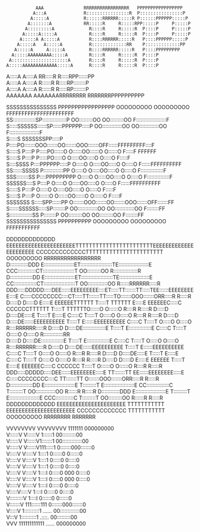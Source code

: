                                                                                                                                                                         
                                                                                                                                                                        
               AAA               RRRRRRRRRRRRRRRRR   PPPPPPPPPPPPPPPPP                                                                                                  
              A:::A              R::::::::::::::::R  P::::::::::::::::P                                                                                                 
             A:::::A             R::::::RRRRRR:::::R P::::::PPPPPP:::::P                                                                                                
            A:::::::A            RR:::::R     R:::::RPP:::::P     P:::::P                                                                                               
           A:::::::::A             R::::R     R:::::R  P::::P     P:::::P                                                                                               
          A:::::A:::::A            R::::R     R:::::R  P::::P     P:::::P                                                                                               
         A:::::A A:::::A           R::::RRRRRR:::::R   P::::PPPPPP:::::P                                                                                                
        A:::::A   A:::::A          R:::::::::::::RR    P:::::::::::::PP                                                                                                 
       A:::::A     A:::::A         R::::RRRRRR:::::R   P::::PPPPPPPPP                                                                                                   
      A:::::AAAAAAAAA:::::A        R::::R     R:::::R  P::::P                                                                                                           
     A:::::::::::::::::::::A       R::::R     R:::::R  P::::P                                                                                                           
    A:::::AAAAAAAAAAAAA:::::A      R::::R     R:::::R  P::::P                                                                                                           
   A:::::A             A:::::A   RR:::::R     R:::::RPP::::::PP                                                                                                         
  A:::::A               A:::::A  R::::::R     R:::::RP::::::::P                                                                                                         
 A:::::A                 A:::::A R::::::R     R:::::RP::::::::P                                                                                                         
AAAAAAA                   AAAAAAARRRRRRRR     RRRRRRRPPPPPPPPPP                                                                                                         
                                                                                                                                                                        
                                                                                                                                                                        
                                                                                                                                                                        
                                                                                                                                                                        
                                                                                                                                                                        
                                                                                                                                                                        
                                                                                                                                                                        
                                                                                                                                                                        
                                                                                                                                                                        
   SSSSSSSSSSSSSSS PPPPPPPPPPPPPPPPP        OOOOOOOOO          OOOOOOOOO     FFFFFFFFFFFFFFFFFFFFFF                                                                     
 SS:::::::::::::::SP::::::::::::::::P     OO:::::::::OO      OO:::::::::OO   F::::::::::::::::::::F                                                                     
S:::::SSSSSS::::::SP::::::PPPPPP:::::P  OO:::::::::::::OO  OO:::::::::::::OO F::::::::::::::::::::F                                                                     
S:::::S     SSSSSSSPP:::::P     P:::::PO:::::::OOO:::::::OO:::::::OOO:::::::OFF::::::FFFFFFFFF::::F                                                                     
S:::::S              P::::P     P:::::PO::::::O   O::::::OO::::::O   O::::::O  F:::::F       FFFFFF                                                                     
S:::::S              P::::P     P:::::PO:::::O     O:::::OO:::::O     O:::::O  F:::::F                                                                                  
 S::::SSSS           P::::PPPPPP:::::P O:::::O     O:::::OO:::::O     O:::::O  F::::::FFFFFFFFFF                                                                        
  SS::::::SSSSS      P:::::::::::::PP  O:::::O     O:::::OO:::::O     O:::::O  F:::::::::::::::F                                                                        
    SSS::::::::SS    P::::PPPPPPPPP    O:::::O     O:::::OO:::::O     O:::::O  F:::::::::::::::F                                                                        
       SSSSSS::::S   P::::P            O:::::O     O:::::OO:::::O     O:::::O  F::::::FFFFFFFFFF                                                                        
            S:::::S  P::::P            O:::::O     O:::::OO:::::O     O:::::O  F:::::F                                                                                  
            S:::::S  P::::P            O::::::O   O::::::OO::::::O   O::::::O  F:::::F                                                                                  
SSSSSSS     S:::::SPP::::::PP          O:::::::OOO:::::::OO:::::::OOO:::::::OFF:::::::FF                                                                                
S::::::SSSSSS:::::SP::::::::P           OO:::::::::::::OO  OO:::::::::::::OO F::::::::FF                                                                                
S:::::::::::::::SS P::::::::P             OO:::::::::OO      OO:::::::::OO   F::::::::FF                                                                                
 SSSSSSSSSSSSSSS   PPPPPPPPPP               OOOOOOOOO          OOOOOOOOO     FFFFFFFFFFF                                                                                
                                                                                                                                                                        
                                                                                                                                                                        
                                                                                                                                                                        
                                                                                                                                                                        
                                                                                                                                                                        
                                                                                                                                                                        
                                                                                                                                                                        
                                                                                                                                                                        
                                                                                                                                                                        
DDDDDDDDDDDDD      EEEEEEEEEEEEEEEEEEEEEETTTTTTTTTTTTTTTTTTTTTTTEEEEEEEEEEEEEEEEEEEEEE       CCCCCCCCCCCCCTTTTTTTTTTTTTTTTTTTTTTT     OOOOOOOOO     RRRRRRRRRRRRRRRRR   
D::::::::::::DDD   E::::::::::::::::::::ET:::::::::::::::::::::TE::::::::::::::::::::E    CCC::::::::::::CT:::::::::::::::::::::T   OO:::::::::OO   R::::::::::::::::R  
D:::::::::::::::DD E::::::::::::::::::::ET:::::::::::::::::::::TE::::::::::::::::::::E  CC:::::::::::::::CT:::::::::::::::::::::T OO:::::::::::::OO R::::::RRRRRR:::::R 
DDD:::::DDDDD:::::DEE::::::EEEEEEEEE::::ET:::::TT:::::::TT:::::TEE::::::EEEEEEEEE::::E C:::::CCCCCCCC::::CT:::::TT:::::::TT:::::TO:::::::OOO:::::::ORR:::::R     R:::::R
  D:::::D    D:::::D E:::::E       EEEEEETTTTTT  T:::::T  TTTTTT  E:::::E       EEEEEEC:::::C       CCCCCCTTTTTT  T:::::T  TTTTTTO::::::O   O::::::O  R::::R     R:::::R
  D:::::D     D:::::DE:::::E                     T:::::T          E:::::E            C:::::C                      T:::::T        O:::::O     O:::::O  R::::R     R:::::R
  D:::::D     D:::::DE::::::EEEEEEEEEE           T:::::T          E::::::EEEEEEEEEE  C:::::C                      T:::::T        O:::::O     O:::::O  R::::RRRRRR:::::R 
  D:::::D     D:::::DE:::::::::::::::E           T:::::T          E:::::::::::::::E  C:::::C                      T:::::T        O:::::O     O:::::O  R:::::::::::::RR  
  D:::::D     D:::::DE:::::::::::::::E           T:::::T          E:::::::::::::::E  C:::::C                      T:::::T        O:::::O     O:::::O  R::::RRRRRR:::::R 
  D:::::D     D:::::DE::::::EEEEEEEEEE           T:::::T          E::::::EEEEEEEEEE  C:::::C                      T:::::T        O:::::O     O:::::O  R::::R     R:::::R
  D:::::D     D:::::DE:::::E                     T:::::T          E:::::E            C:::::C                      T:::::T        O:::::O     O:::::O  R::::R     R:::::R
  D:::::D    D:::::D E:::::E       EEEEEE        T:::::T          E:::::E       EEEEEEC:::::C       CCCCCC        T:::::T        O::::::O   O::::::O  R::::R     R:::::R
DDD:::::DDDDD:::::DEE::::::EEEEEEEE:::::E      TT:::::::TT      EE::::::EEEEEEEE:::::E C:::::CCCCCCCC::::C      TT:::::::TT      O:::::::OOO:::::::ORR:::::R     R:::::R
D:::::::::::::::DD E::::::::::::::::::::E      T:::::::::T      E::::::::::::::::::::E  CC:::::::::::::::C      T:::::::::T       OO:::::::::::::OO R::::::R     R:::::R
D::::::::::::DDD   E::::::::::::::::::::E      T:::::::::T      E::::::::::::::::::::E    CCC::::::::::::C      T:::::::::T         OO:::::::::OO   R::::::R     R:::::R
DDDDDDDDDDDDD      EEEEEEEEEEEEEEEEEEEEEE      TTTTTTTTTTT      EEEEEEEEEEEEEEEEEEEEEE       CCCCCCCCCCCCC      TTTTTTTTTTT           OOOOOOOOO     RRRRRRRR     RRRRRRR
                                                                                                                                                                        
                                                                                                                                                                        
                                                                                                                                                                        
                                                                                                                                                                        
                                                                                                                                                                        
                                                                                                                                                                        
                                                                                                                                                                        
                                                                                                                                                                        
                                                                                                                                                                        
VVVVVVVV           VVVVVVVV  1111111                000000000                                                                                                           
V::::::V           V::::::V 1::::::1              00:::::::::00                                                                                                         
V::::::V           V::::::V1:::::::1            00:::::::::::::00                                                                                                       
V::::::V           V::::::V111:::::1           0:::::::000:::::::0                                                                                                      
 V:::::V           V:::::V    1::::1           0::::::0   0::::::0                                                                                                      
  V:::::V         V:::::V     1::::1           0:::::0     0:::::0                                                                                                      
   V:::::V       V:::::V      1::::1           0:::::0     0:::::0                                                                                                      
    V:::::V     V:::::V       1::::l           0:::::0 000 0:::::0                                                                                                      
     V:::::V   V:::::V        1::::l           0:::::0 000 0:::::0                                                                                                      
      V:::::V V:::::V         1::::l           0:::::0     0:::::0                                                                                                      
       V:::::V:::::V          1::::l           0:::::0     0:::::0                                                                                                      
        V:::::::::V           1::::l           0::::::0   0::::::0                                                                                                      
         V:::::::V         111::::::111        0:::::::000:::::::0                                                                                                      
          V:::::V          1::::::::::1 ......  00:::::::::::::00                                                                                                       
           V:::V           1::::::::::1 .::::.    00:::::::::00                                                                                                         
            VVV            111111111111 ......      000000000                                                                                                           
                                                                                                                                                                        
                                                                                                                                                                        
                                                                                                                                                                        
                                                                                                                                                                        
                                                                                                                                                                        
                                                                                                                                                                        
                                                                                                                                                                        
